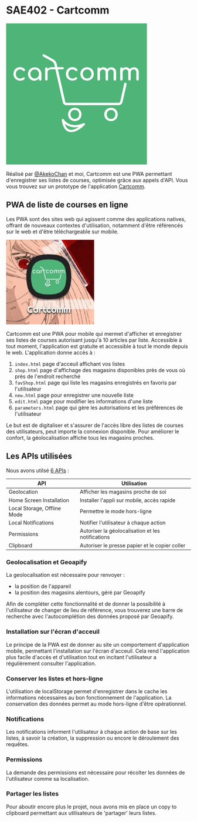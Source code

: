 # SAE402 - Cartcomm
<picture>
  <source srcset="https://github.com/s00fy/SAE402/blob/dev/public/logo-white-pwa.svg">
  <img alt="Logo of CartComm = a smiling cart insert into the word "cartcomm"." src="https://github.com/s00fy/SAE402/blob/dev/public/logo-white-pwa.svg">
</picture>

Réalisé par [@AkekoChan](https://github.com/AkekoChan) et moi, Cartcomm est une PWA permettant d'enregistrer ses listes de courses, optimisée grâce aux appels d'API.
Vous vous trouvez sur un prototype de l'application [Cartcomm](https://cartcomm.netlify.app).


## PWA de liste de courses en ligne

Les PWA sont des sites web qui agissent comme des applications natives, offrant de nouveaux contextes d'utilisation, notamment d'être référencés sur le web et d'être téléchargeable sur mobile.

![img](https://github.com/s00fy/SAE402/blob/main/src/img/CARTCOMM.jpg)

Cartcomm est une PWA pour mobile qui mermet d'afficher et enregistrer ses listes de courses autorisant jusqu'à 10 articles par liste. Accessible à tout moment, l'application est gratuite et accessible à tout le monde depuis le web. L'application donne accès à :
1. `index.html` page d'acceuil affichant vos listes
2. `shop.html` page d'affichage des magasins disponibles près de vous où près de l'endroit recherché
3. `favShop.html` page qui liste les magasins enregistrés en favoris par l'utilisateur
4. `new.html` page pour enregistrer une nouvelle liste
5. `edit.html` page pour modifier les informations d'une liste
6. `parameters.html` page qui gère les autorisations et les préférences de l'utilisateur

Le but est de digitaliser et s'assurer de l'accès libre des listes de courses des utilisateurs, peut importe la connexion disponible. Pour améliorer le confort, la géolocalisation affiche tous les magasins proches. 

## Les APIs utilisées

Nous avons utilsé [6 APIs](https://whatwebcando.today) : 

| API           | Utilisation |
| ------------- | ------------- |
| Geolocation  | Afficher les magasins proche de soi |
| Home Screen Installation  | Installer l'appli sur mobile, accès rapide |
| Local Storage, Offline Mode | Permettre le mode hors-ligne |
| Local Notifications | Notifier l'utilisateur à chaque action |
| Permissions | Autoriser la géolocalisation et les notifications |
| Clipboard | Autoriser le presse papier et le copier coller |

### Geolocalisation et Geoapify

La geolocalisation est nécessaire pour renvoyer : 
- la position de l'appareil
- la position des magasins alentours, géré par Geoapify

Afin de compléter cette fonctionnalité et de donner la possibilité à l'utilisateur de changer de lieu de référence, vous trouverez une barre de recherche avec l'autocomplétion des données proposé par Geoapify.

### Installation sur l'écran d'acceuil

Le principe de la PWA est de donner au site un comportement d'application mobile, permettant l'installation sur l'écran d'acceuil. Cela rend l'application plus facile d'accès et d'utilisation tout en incitant l'utilisateur a régulièrement consulter l'application.

### Conserver les listes et hors-ligne

L'utilisation de localStorage permet d'enregistrer dans le cache les informations nécessaires au bon fonctionnement de l'application. La conservation des données permet au mode hors-ligne d'être opérationnel.

### Notifications
  
Les notifications informent l'utilisateur à chaque action de base sur les listes, à savoir la création, la suppression ou encore le déroulement des requêtes.

### Permissions

La demande des permissions est nécessaire pour récolter les données de l'utilisateur comme sa localisation. 


### Partager les listes

Pour aboutir encore plus le projet, nous avons mis en place un copy to clipboard permettant aux utilisateurs de 'partager' leurs listes.
